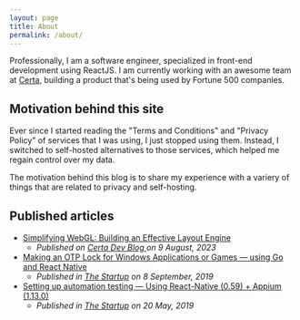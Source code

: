 ```yaml
---
layout: page
title: About
permalink: /about/
---
```


Professionally, I am a software engineer, specialized in front-end development using ReactJS. I am currently working with an awesome team at [Certa](https://getcerta.com), building a product that's being used by Fortune 500 companies.

## Motivation behind this site

Ever since I started reading the "Terms and Conditions" and "Privacy Policy" of services that I was using, I just stopped using them. Instead, I switched to self-hosted alternatives to those services, which helped me regain control over my data. 

The motivation behind this blog is to share my experience with a variery of things that are related to privacy and self-hosting.

## Published articles

- [Simplifying WebGL: Building an Effective Layout Engine](https://blog.certa.dev/building-a-layout-engine-for-webgl)
  - _Published on [Certa Dev Blog ](https://blog.certa.dev/) on 9 August, 2023_
- [Making an OTP Lock for Windows Applications or Games — using Go and React Native](https://medium.com/swlh/making-games-application-lock-using-go-and-react-native-71090d0af65c)
  - _Published in [The Startup](https://medium.com/swlh) on 8 September, 2019_
- [Setting up automation testing — Using React-Native (0.59) + Appium (1.13.0)](https://medium.com/swlh/automation-testing-using-react-native-and-appium-on-ubuntu-ddfddc0c29fe)
  - _Published in [The Startup](https://medium.com/swlh) on 20 May, 2019_